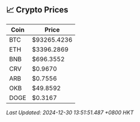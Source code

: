 ## 📈 Crypto Prices

| Coin | Price |
| ---- | ----- |
| BTC | $93265.4236 |
| ETH | $3396.2869 |
| BNB | $696.3552 |
| CRV | $0.9670 |
| ARB | $0.7556 |
| OKB | $49.8592 |
| DOGE | $0.3167 |

_Last Updated: 2024-12-30 13:51:51.487 +0800 HKT_